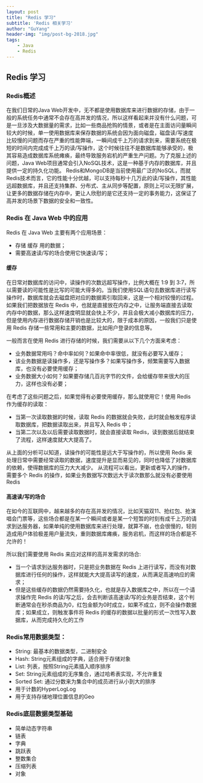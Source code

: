 ```yaml
---
layout: post
title: "Redis 学习"
subtitle: 'Redis 相关学习'
author: "GuYang"
header-img: "img/post-bg-2018.jpg"
tags:    
    - Java
    - Redis    
---
```


## Redis 学习

### Redis概述

在我们日常的Java Web开发中，无不都是使用数据库来进行数据的存储，由于一般的系统任务中通常不会存在高并发的情况，所以这样看起来并没有什么问题，可是一旦涉及大数据量的需求，比如一些商品抢购的情景，或者是在主面访问量瞬间较大的时候，单一使用数据库来保存数据的系统会因为面向磁盘，磁盘读/写速度比较慢的问题而存在严重的性能弊端，一瞬间成千上万的请求到来，需要系统在极短的时间内完成成千上万的读/写操作，这个时候往往不是数据库能够承受的，极其容易造成数据库系统瘫痪，最终导致服务宕机的严重生产问题。为了克服上述的问题，Java Web项目通常会引入NoSQL技术，这是一种基于内存的数据库，并且提供一定的持久化功能。
 Redis和MongoDB是当前使用最广泛的NoSQL，而就Redis技术而言，它的性能十分优越，可以支持每秒十几万此的读/写操作，其性能远超数据库，并且还支持集群、分布式、主从同步等配置，原则上可以无限扩展，让更多的数据存储在内存中，更让人欣慰的是它还支持一定的事务能力，这保证了高并发的场景下数据的安全和一致性。

### Redis 在 Java Web 中的应用

Redis 在 Java Web 主要有两个应用场景：

 - 存储 缓存 用的数据；
 - 需要高速读/写的场合使用它快速读/写；
 
#### 缓存
在日常对数据库的访问中，读操作的次数远超写操作，比例大概在 1:9 到 3:7，所以需要读的可能性是比写的可能大得多的。当我们使用SQL语句去数据库进行读写操作时，数据库就会去磁盘把对应的数据索引取回来，这是一个相对较慢的过程。
如果我们把数据放在 Redis 中，也就是直接放在内存之中，让服务端直接去读取内存中的数据，那么这样速度明显就会快上不少，并且会极大减小数据库的压力，但是使用内存进行数据存储开销也是比较大的，限于成本的原因，一般我们只是使用 Redis 存储一些常用和主要的数据，比如用户登录的信息等。

一般而言在使用 Redis 进行存储的时候，我们需要从以下几个方面来考虑：

 - 业务数据常用吗？命中率如何？如果命中率很低，就没有必要写入缓存；
 - 该业务数据是读操作多，还是写操作多？如果写操作多，频繁需要写入数据库，也没有必要使用缓存；
 - 业务数据大小如何？如果要存储几百兆字节的文件，会给缓存带来很大的压力，这样也没有必要；
 
在考虑了这些问题之后，如果觉得有必要使用缓存，那么就使用它！使用 Redis 作为缓存的读取： 
 - 当第一次读取数据的时候，读取 Redis 的数据就会失败，此时就会触发程序读取数据库，把数据读取出来，并且写入 Redis 中；
 - 当第二次以及以后需要读取数据时，就会直接读取 Redis，读到数据后就结束了流程，这样速度就大大提高了。

从上面的分析可以知道，读操作的可能性是远大于写操作的，所以使用 Redis 来处理日常中需要经常读取的数据，速度提升是显而易见的，同时也降低了对数据库的依赖，使得数据库的压力大大减少。
从流程可以看出，更新或者写入的操作，需要多个 Redis 的操作，如果业务数据写次数远大于读次数那么就没有必要使用 Redis

#### 高速读/写的场合
在如今的互联网中，越来越多的存在高并发的情况，比如天猫双11、抢红包、抢演唱会门票等，这些场合都是在某一个瞬间或者是某一个短暂的时刻有成千上万的请求到达服务器，如果单纯的使用数据库来进行处理，就算不崩，也会很慢的，轻则造成用户体验极差用户量流失，重则数据库瘫痪，服务宕机，而这样的场合都是不允许的！

所以我们需要使用 Redis 来应对这样的高并发需求的场合:
 - 当一个请求到达服务器时，只是把业务数据在 Redis 上进行读写，而没有对数据库进行任何的操作，这样就能大大提高读写的速度，从而满足高速响应的需求；
 - 但是这些缓存的数据仍然需要持久化，也就是存入数据库之中，所以在一个请求操作完 Redis 的读/写之后，会去判断该高速读/写的业务是否结束，这个判断通常会在秒杀商品为0，红包金额为0时成立，如果不成立，则不会操作数据库；如果成立，则触发事件将 Redis 的缓存的数据以批量的形式一次性写入数据库，从而完成持久化的工作

### Redis常用数据类型：

 - String: 最基本的数据类型，二进制安全
 - Hash: String元素组成的字典，适合用于存储对象
 - List: 列表，按照String元素插入顺序排序
 - Set: String元素组成的无序集合，通过哈希表实现，不允许重复
 - Sorted Set: 通过分数来为集合中的成员进行从小到大的排序
 - 用于计数的HyperLogLog
 - 用于支持存储地理位置信息的Geo
 
### Redis底层数据类型基础

 - 简单动态字符串
 - 链表
 - 字典
 - 跳跃表
 - 整数集合
 - 压缩列表
 - 对象


